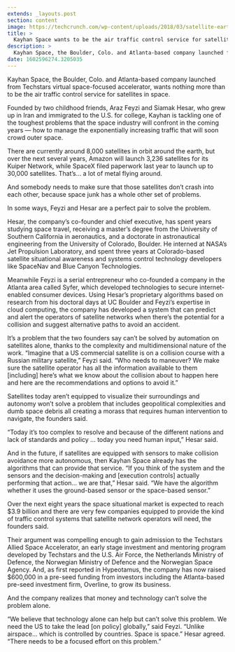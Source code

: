 ```yaml
--- 
extends: _layouts.post 
section: content 
image: https://techcrunch.com/wp-content/uploads/2018/03/satellite-earth.jpg?w=519 
title: > 
  Kayhan Space wants to be the air traffic control service for satellites in space – TechCrunch 
description: > 
  Kayhan Space, the Boulder, Colo. and Atlanta-based company launched from Techstars virtual space-focused accelerator, wants nothing more than to be the air traffic control service for satellites in space.And somebody needs to make sure that those satellites don’t crash into each other, because space junk has a whole other set of problems.“Imagine that a US commercial satellite is on a collision course with a Russian military satellite,” Feyzi said.And in the future, if satellites are equipped with sensors to make collision avoidance more autonomous, then Kayhan Space already has the algorithms that can provide that service.Space is space.” Hesar agreed. 
date: 1602596274.3205035 
--- 
```

Kayhan Space, the Boulder, Colo. and Atlanta-based company launched from Techstars virtual space-focused accelerator, wants nothing more than to be the air traffic control service for satellites in space.

Founded by two childhood friends, Araz Feyzi and Siamak Hesar, who grew up in Iran and immigrated to the U.S. for college, Kayhan is tackling one of the toughest problems that the space industry will confront in the coming years — how to manage the exponentially increasing traffic that will soon crowd outer space.

There are currently around 8,000 satellites in orbit around the earth, but over the next several years, Amazon will launch 3,236 satellites for its Kuiper Network, while SpaceX filed paperwork last year to launch up to 30,000 satellites. That’s… a lot of metal flying around.

And somebody needs to make sure that those satellites don’t crash into each other, because space junk has a whole other set of problems.

In some ways, Feyzi and Hesar are a perfect pair to solve the problem.

Hesar, the company’s co-founder and chief executive, has spent years studying space travel, receiving a master’s degree from the University of Southern California in aeronautics, and a doctorate in astronautical engineering from the University of Colorado, Boulder. He interned at NASA’s Jet Propulsion Laboratory, and spent three years at Colorado-based satellite situational awareness and systems control technology developers like SpaceNav and Blue Canyon Technologies.

Meanwhile Feyzi is a serial entrepreneur who co-founded a company in the Atlanta area called Syfer, which developed technologies to secure internet-enabled consumer devices. Using Hesar’s proprietary algorithms based on research from his doctoral days at UC Boulder and Feyzi’s expertise in cloud computing, the company has developed a system that can predict and alert the operators of satellite networks when there’s the potential for a collision and suggest alternative paths to avoid an accident.

It’s a problem that the two founders say can’t be solved by automation on satellites alone, thanks to the complexity and multidimensional nature of the work. “Imagine that a US commercial satellite is on a collision course with a Russian military satellite,” Feyzi said. “Who needs to maneuver? We make sure the satellite operator has all the information available to them [including] here’s what we know about the collision about to happen here and here are the recommendations and options to avoid it.”

Satellites today aren’t equipped to visualize their surroundings and autonomy won’t solve a problem that includes geopolitical complexities and dumb space debris all creating a morass that requires human intervention to navigate, the founders said.

“Today it’s too complex to resolve and because of the different nations and lack of standards and policy … today you need human input,” Hesar said.

And in the future, if satellites are equipped with sensors to make collision avoidance more autonomous, then Kayhan Space already has the algorithms that can provide that service. “If you think of the system and the sensors and the decision-making and [execution controls] actually performing that action… we are that,” Hesar said. “We have the algorithm whether it uses the ground-based sensor or the space-based sensor.”

Over the next eight years the space situational market is expected to reach $3.9 billion and there are very few companies equipped to provide the kind of traffic control systems that satellite network operators will need, the founders said.

Their argument was compelling enough to gain admission to the Techstars Allied Space Accelerator, an early stage investment and mentoring program developed by Techstars and the U.S. Air Force, the Netherlands Ministry of Defence, the Norwegian Ministry of Defence and the Norwegian Space Agency. And, as first reported in Hypeotamus, the company has now raised $600,000 in a pre-seed funding from investors including the Atlanta-based pre-seed investment firm, Overline, to grow its business.

And the company realizes that money and technology can’t solve the problem alone.

“We believe that technology alone can help but can’t solve this problem. We need the US to take the lead [on policy] globally,” said Feyzi. “Unlike airspace… which is controlled by countries. Space is space.” Hesar agreed. “There needs to be a focused effort on this problem.”